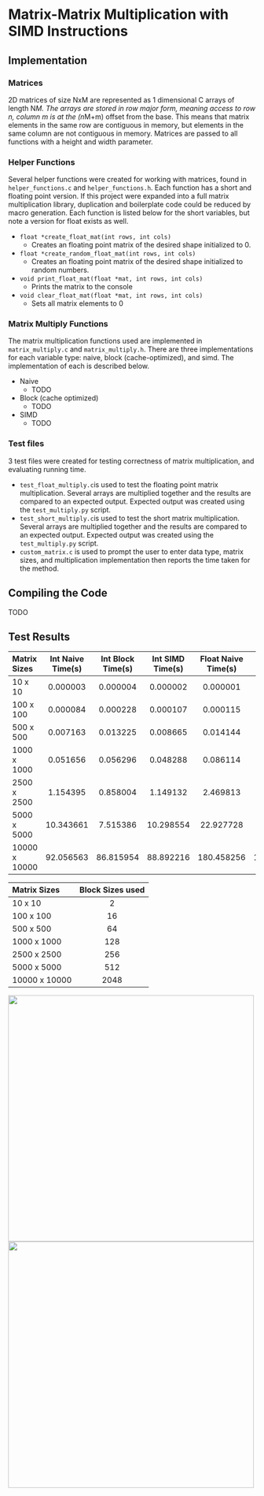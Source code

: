 # Matrix-Matrix Multiplication with SIMD Instructions



## Implementation 

### Matrices
2D matrices of size NxM are represented as 1 dimensional C arrays of length N*M. The arrays are stored in row major form, meaning access to row n, column m is at the (n*M+m) offset from the base. This means that matrix elements in the same row are contiguous in memory, but elements in the same column are not contiguous in memory. Matrices are passed to all functions with a height and width parameter.

### Helper Functions
Several helper functions were created for working with matrices, found in `helper_functions.c` and `helper_functions.h`.  Each function has a short and floating point version. If this project were expanded into a full matrix multiplication library, duplication and  boilerplate code could be reduced by macro generation. Each function is listed below for the short variables, but note a version for float exists as well.

 - `float *create_float_mat(int rows, int cols)`
	 - Creates an floating point matrix of the desired shape initialized to 0.
 - `float *create_random_float_mat(int rows, int cols)`
	 - Creates an floating point matrix of the desired shape initialized to random numbers.
 - `void print_float_mat(float *mat, int rows, int cols)`
	 - Prints the matrix to the console
 - `void clear_float_mat(float *mat, int rows, int cols)`
	 - Sets all matrix elements to 0

### Matrix Multiply Functions
The matrix multiplication functions used are implemented in `matrix_multiply.c` and `matrix_multiply.h`. There are three implementations for each variable type: naive, block (cache-optimized), and simd. The implementation of each is described below.

- Naive
	- TODO
- Block (cache optimized)
	- TODO
- SIMD
	- TODO

### Test files

3 test files were created for testing correctness of matrix multiplication, and evaluating running time.

- `test_float_multiply.c`is used to test the floating point matrix multiplication. Several arrays are multiplied together and the results are compared to an expected output. Expected output was created using the `test_multiply.py` script.
- `test_short_multiply.c`is used to test the short matrix multiplication. Several arrays are multiplied together and the results are compared to an expected output. Expected output was created using the `test_multiply.py` script.
- `custom_matrix.c` is used to prompt the user to enter data type, matrix sizes, and multiplication implementation then reports the time taken for the method.

## Compiling the Code
TODO

## Test Results

| Matrix Sizes  | Int Naive Time(s)	| Int Block Time(s) |	Int SIMD Time(s) |	Float Naive Time(s) |	Float Block Time(s) |	Float SIMD Time(s) |	 
| :---          |  :----:   |  :----:   |  :----:  |   :----:   |   :----:   |   :----:   | 
| 10 x 10	      | 0.000003	| 0.000004	|0.000002	 | 0.000001	  | 0.000005	 | 0.000002   |
| 100 x 100	    | 0.000084	| 0.000228	|0.000107	 | 0.000115	  | 0.000251	 | 0.000141   |
| 500 x 500	    | 0.007163	| 0.013225	|0.008665	 | 0.014144	  | 0.011825	 | 0.015499   |
| 1000 x 1000   |	0.051656	| 0.056296	|0.048288	 | 0.086114	  | 0.087645	 | 0.087941   |
| 2500 x 2500   |	1.154395	| 0.858004	|1.149132	 | 2.469813	  | 1.820505	 | 2.411928   |
| 5000 x 5000   |	10.343661	| 7.515386	|10.298554 | 22.927728  | 14.501678	 | 22.057715  |
| 10000 x 10000 |	92.056563	| 86.815954	|88.892216 | 180.458256 | 175.796184 | 161.798321 |

| Matrix Sizes  | Block Sizes used	| 
| :---          |  :----:   | 
| 10 x 10	      | 2 |
| 100 x 100	    | 16	| 
| 500 x 500	    | 64	|
| 1000 x 1000   |	128	| 
| 2500 x 2500   |	256	| 
| 5000 x 5000   |	512	| 
| 10000 x 10000 | 2048 | 
<img src="https://media.discordapp.net/attachments/366025595257225229/810259659239718920/unknown.png" width="500">

<img src="https://media.discordapp.net/attachments/366025595257225229/810259773479714816/unknown.png" width="500">
